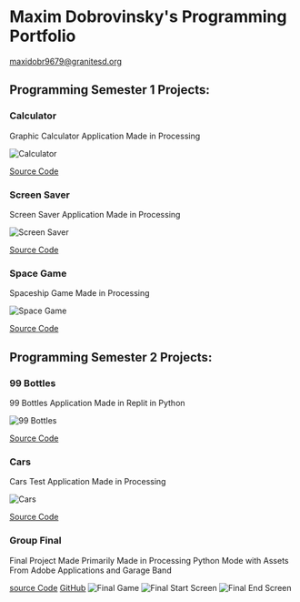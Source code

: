 # Maxim Dobrovinsky's Programming Portfolio
[maxidobr9679@granitesd.org](maxidobr9679@granitesd.org)

## Programming Semester 1 Projects:

### Calculator

Graphic Calculator Application Made in Processing

![Calculator](https://github.com/MacaMori/programming/blob/gh-pages/images/calculator.png?raw=true)

[Source Code](https://github.com/MacaMori/programming/tree/gh-pages/src/calculator%20project)

### Screen Saver

Screen Saver Application Made in Processing

![Screen Saver](https://github.com/MacaMori/programming/blob/gh-pages/images/screensaver.png?raw=true)

[Source Code](https://github.com/MacaMori/programming/blob/gh-pages/src/screensaver.pde)

### Space Game

Spaceship Game Made in Processing

![Space Game](https://github.com/MacaMori/programming/blob/gh-pages/images/SpaceGame.png?raw=true)

[Source Code](https://github.com/MacaMori/programming/tree/gh-pages/src/SpaceGame)

## Programming Semester 2 Projects:

### 99 Bottles

99 Bottles Application Made in Replit in Python

![99 Bottles](https://github.com/MacaMori/programming/blob/gh-pages/images/99%20bottles.png?raw=true)

[Source Code](https://github.com/MacaMori/programming/blob/gh-pages/src/99%20bottles.py)

### Cars

Cars Test Application Made in Processing

![Cars](https://github.com/MacaMori/programming/blob/gh-pages/images/cars.png?raw=true)

[Source Code](https://github.com/MacaMori/programming/tree/gh-pages/src/cars%20assingment/NEWcarsAssingment)

### Group Final

Final Project Made Primarily Made in Processing Python Mode with Assets From Adobe Applications and Garage Band

[source Code](https://github.com/Nandhini-Ramanathan/PythonAPPZ/tree/main/Main)
[GitHub](https://github.com/Nandhini-Ramanathan/PythonAPPZ)
![Final Game](https://github.com/MacaMori/programming/blob/gh-pages/images/Screen.png?raw=true)
![Final Start Screen](https://github.com/MacaMori/programming/blob/gh-pages/images/Screen%20Start.png?raw=true)
![Final End Screen](https://github.com/MacaMori/programming/blob/gh-pages/images/Screen%20over.png?raw=true)
